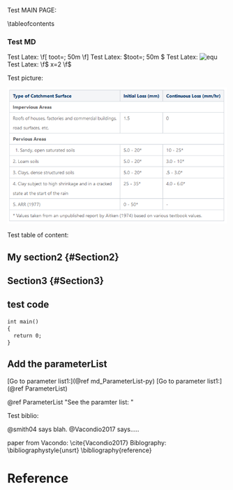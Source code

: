 Test MAIN PAGE:

\tableofcontents


### Test MD

Test Latex: \f[ toot=\; 50m \f]
Test Latex: $toot=\; 50m $
Test Latex: ![equ](https://latex.codecogs.com/gif.latex?log(y)=\beta_0&space;&plus;&space;\beta_1&space;x&space;&plus;&space;u)
Test Latex: \f$ x=2 \f$



Test picture:

![ILCL-table](ILCL-values.png)


Test table of content:


## My section2 {#Section2}
## Section3 {#Section3}


## test code
```{cpp}
int main()
{
  return 0;
}
```


## Add the parameterList
[Go to parameter list1:](@ref md_ParameterList-py)
[Go to parameter list1:](@ref ParameterList)

@ref ParameterList "See the paramter list: "

Test biblio:

@smith04 says blah.
@Vacondio2017 says.....


paper from Vacondo: \cite{Vacondio2017}
Biblography:
\bibliographystyle{unsrt}
\bibliography{reference}

# Reference


